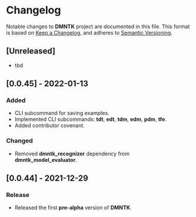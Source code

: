 # Changelog
Notable changes to **DMNTK** project are documented in this file.
This format is based on [Keep a Changelog](https://keepachangelog.com/en/1.0.0/),
and adheres to [Semantic Versioning](https://semver.org/spec/v2.0.0.html).

## [Unreleased]

- tbd

## [0.0.45] - 2022-01-13
### Added
- CLI subcommand for saving examples.
- Implemented CLI subcommands: **tdt**, **edt**, **tdm**, **edm**, **pdm**, **tfe**.
- Added contributor covenant.

### Changed
- Removed **dmntk_recognizer** dependency from **dmntk_model_evaluator**. 

## [0.0.44] - 2021-12-29
### Release
- Released the first **pre-alpha** version of **DMNTK**.